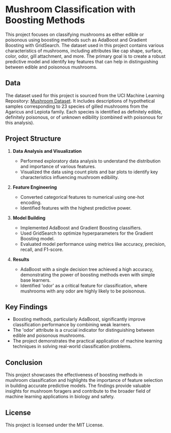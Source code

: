 # Mushroom Classification with Boosting Methods

This project focuses on classifying mushrooms as either edible or poisonous using boosting methods such as AdaBoost and Gradient Boosting with GridSearch. The dataset used in this project contains various characteristics of mushrooms, including attributes like cap shape, surface, color, odor, gill attachment, and more. The primary goal is to create a robust predictive model and identify key features that can help in distinguishing between edible and poisonous mushrooms.

## Data

The dataset used for this project is sourced from the UCI Machine Learning Repository: [Mushroom Dataset](https://archive.ics.uci.edu/ml/datasets/Mushroom). It includes descriptions of hypothetical samples corresponding to 23 species of gilled mushrooms from the Agaricus and Lepiota family. Each species is identified as definitely edible, definitely poisonous, or of unknown edibility (combined with poisonous for this analysis).

## Project Structure

1. **Data Analysis and Visualization**
   - Performed exploratory data analysis to understand the distribution and importance of various features.
   - Visualized the data using count plots and bar plots to identify key characteristics influencing mushroom edibility.

2. **Feature Engineering**
   - Converted categorical features to numerical using one-hot encoding.
   - Identified features with the highest predictive power.

3. **Model Building**
   - Implemented AdaBoost and Gradient Boosting classifiers.
   - Used GridSearch to optimize hyperparameters for the Gradient Boosting model.
   - Evaluated model performance using metrics like accuracy, precision, recall, and F1-score.

4. **Results**
   - AdaBoost with a single decision tree achieved a high accuracy, demonstrating the power of boosting methods even with simple base learners.
   - Identified 'odor' as a critical feature for classification, where mushrooms with any odor are highly likely to be poisonous.

## Key Findings

- Boosting methods, particularly AdaBoost, significantly improve classification performance by combining weak learners.
- The 'odor' attribute is a crucial indicator for distinguishing between edible and poisonous mushrooms.
- The project demonstrates the practical application of machine learning techniques in solving real-world classification problems.

## Conclusion

This project showcases the effectiveness of boosting methods in mushroom classification and highlights the importance of feature selection in building accurate predictive models. The findings provide valuable insights for mushroom foragers and contribute to the broader field of machine learning applications in biology and safety.

## License

This project is licensed under the MIT License.

